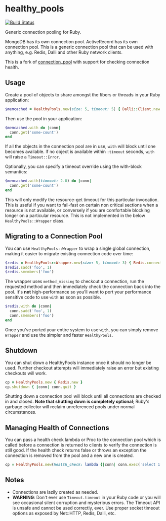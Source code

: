 healthy_pools
=================
[![Build Status](https://travis-ci.org/marcomontagna/healthy_pools.svg)](https://travis-ci.org/marcomontagna/healthy_pools)

Generic connection pooling for Ruby.

MongoDB has its own connection pool.  ActiveRecord has its own connection pool.
This is a generic connection pool that can be used with anything, e.g. Redis,
Dalli and other Ruby network clients.

This is a fork of [connection_pool](https://github.com/mperham/connection_pool) with 
support for checking connection health.


Usage
-----

Create a pool of objects to share amongst the fibers or threads in your Ruby
application:

``` ruby
$memcached = HealthyPools.new(size: 5, timeout: 5) { Dalli::Client.new }
```

Then use the pool in your application:

``` ruby
$memcached.with do |conn|
  conn.get('some-count')
end
```

If all the objects in the connection pool are in use, `with` will block
until one becomes available.  If no object is available within `:timeout` seconds,
`with` will raise a `Timeout::Error`.

Optionally, you can specify a timeout override using the with-block semantics:

``` ruby
$memcached.with(timeout: 2.0) do |conn|
  conn.get('some-count')
end
```

This will only modify the resource-get timeout for this particular
invocation. This is useful if you want to fail-fast on certain non critical
sections when a resource is not available, or conversely if you are comfortable
blocking longer on a particular resource. This is not implemented in the below
`HealthyPools::Wrapper` class.

## Migrating to a Connection Pool

You can use `HealthyPools::Wrapper` to wrap a single global connection,
making it easier to migrate existing connection code over time:

``` ruby
$redis = HealthyPools::Wrapper.new(size: 5, timeout: 3) { Redis.connect }
$redis.sadd('foo', 1)
$redis.smembers('foo')
```

The wrapper uses `method_missing` to checkout a connection, run the requested
method and then immediately check the connection back into the pool.  It's
**not** high-performance so you'll want to port your performance sensitive code
to use `with` as soon as possible.

``` ruby
$redis.with do |conn|
  conn.sadd('foo', 1)
  conn.smembers('foo')
end
```

Once you've ported your entire system to use `with`, you can simply remove
`Wrapper` and use the simpler and faster `HealthyPools`.


## Shutdown

You can shut down a HealthyPools instance once it should no longer be used.
Further checkout attempts will immediately raise an error but existing checkouts
will work.

```ruby
cp = HealthyPools.new { Redis.new }
cp.shutdown { |conn| conn.quit }
```

Shutting down a connection pool will block until all connections are checked in and closed.
**Note that shutting down is completely optional**; Ruby's garbage collector will reclaim
unreferenced pools under normal circumstances.

## Managing Health of Connections

You can pass a health check lambda or Proc to the connection pool which is called 
before a connection is returned to clients to verify the connection is still good.
If the health check returns false or throws an exception the connection is removed
from the pool and a new one is created.


```ruby
cp = HealthyPools.new(health_check: lambda {|conn| conn.exec('select 1')}) { PG.connect }
```


Notes
-----

- Connections are lazily created as needed.
- **WARNING**: Don't ever use `Timeout.timeout` in your Ruby code or you will see
  occasional silent corruption and mysterious errors.  The Timeout API is unsafe
  and cannot be used correctly, ever.  Use proper socket timeout options as
  exposed by Net::HTTP, Redis, Dalli, etc.

